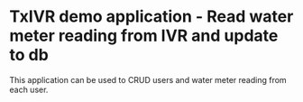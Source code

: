 # TxIVR demo application - Read water meter reading from IVR and update to db

  This application can be used to CRUD users and water meter reading from each user.